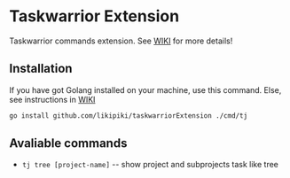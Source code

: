 # Taskwarrior Extension 

Taskwarrior commands extension. See [WIKI](https://github.com/LikiPiki/taskwarriorExtension/wiki) for more details!

## Installation

If you have got Golang installed on your machine, use this command. Else, see instructions in [WIKI](https://github.com/LikiPiki/taskwarriorExtension/wiki#installing-from-binary-file)

```bash
go install github.com/likipiki/taskwarriorExtension ./cmd/tj
```
## Avaliable commands
- `tj tree [project-name]` -- show project and subprojects task like tree
